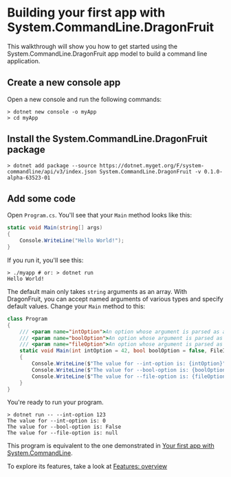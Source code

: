 # Building your first app with System.CommandLine.DragonFruit

This walkthrough will show you how to get started using the System.CommandLine.DragonFruit app model to build a command line application.

## Create a new console app

Open a new console and run the following commands:

```console
> dotnet new console -o myApp
> cd myApp
```

## Install the System.CommandLine.DragonFruit package

```console
> dotnet add package --source https://dotnet.myget.org/F/system-commandline/api/v3/index.json System.CommandLine.DragonFruit -v 0.1.0-alpha-63523-01
```

## Add some code

Open `Program.cs`. You'll see that your `Main` method looks like this:

```csharp
static void Main(string[] args)
{
    Console.WriteLine("Hello World!");
}
```

If you run it, you'll see this:

```console
> ./myapp # or: > dotnet run
Hello World!
```

The default main only takes `string` arguments as an array. With DragonFruit, you can accept named arguments of various types and specify default values. Change your `Main` method to this:

```csharp
class Program
{
    /// <param name="intOption">An option whose argument is parsed as an int</param>
    /// <param name="boolOption">An option whose argument is parsed as a bool</param>
    /// <param name="fileOption">An option whose argument is parsed as a FileInfo</param>
    static void Main(int intOption = 42, bool boolOption = false, FileInfo fileOption = null)
    {
        Console.WriteLine($"The value for --int-option is: {intOption}");
        Console.WriteLine($"The value for --bool-option is: {boolOption}");
        Console.WriteLine($"The value for --file-option is: {fileOption?.FullName ?? "null"}");
    }
}
```

You're ready to run your program.

```console
> dotnet run -- --int-option 123
The value for --int-option is: 0
The value for --bool-option is: False
The value for --file-option is: null
```

This program is equivalent to the one demonstrated in [Your first app with System.CommandLine](Your-first-app-with-System.CommandLine).

To explore its features, take a look at [Features: overview](Features-overview)
